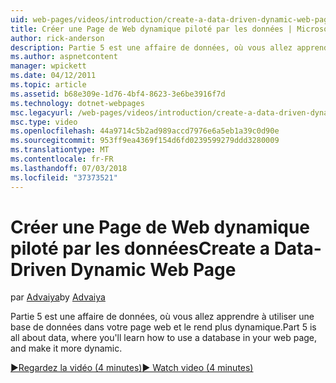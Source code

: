 ```yaml
---
uid: web-pages/videos/introduction/create-a-data-driven-dynamic-web-page
title: Créer une Page de Web dynamique piloté par les données | Microsoft Docs
author: rick-anderson
description: Partie 5 est une affaire de données, où vous allez apprendre à utiliser une base de données dans votre page web et le rend plus dynamique.
ms.author: aspnetcontent
manager: wpickett
ms.date: 04/12/2011
ms.topic: article
ms.assetid: b68e309e-1d76-4bf4-8623-3e6be3916f7d
ms.technology: dotnet-webpages
msc.legacyurl: /web-pages/videos/introduction/create-a-data-driven-dynamic-web-page
msc.type: video
ms.openlocfilehash: 44a9714c5b2ad989accd7976e6a5eb1a39c0d90e
ms.sourcegitcommit: 953ff9ea4369f154d6fd0239599279ddd3280009
ms.translationtype: MT
ms.contentlocale: fr-FR
ms.lasthandoff: 07/03/2018
ms.locfileid: "37373521"
---
```

<a name="create-a-data-driven-dynamic-web-page"></a><span data-ttu-id="0afd4-103">Créer une Page de Web dynamique piloté par les données</span><span class="sxs-lookup"><span data-stu-id="0afd4-103">Create a Data-Driven Dynamic Web Page</span></span>
====================
<span data-ttu-id="0afd4-104">par [Advaiya](https://twitter.com/Advaiyasolns)</span><span class="sxs-lookup"><span data-stu-id="0afd4-104">by [Advaiya](https://twitter.com/Advaiyasolns)</span></span>

<span data-ttu-id="0afd4-105">Partie 5 est une affaire de données, où vous allez apprendre à utiliser une base de données dans votre page web et le rend plus dynamique.</span><span class="sxs-lookup"><span data-stu-id="0afd4-105">Part 5 is all about data, where you'll learn how to use a database in your web page, and make it more dynamic.</span></span>

[<span data-ttu-id="0afd4-106">&#9654;Regardez la vidéo (4 minutes)</span><span class="sxs-lookup"><span data-stu-id="0afd4-106">&#9654; Watch video (4 minutes)</span></span>](https://channel9.msdn.com/Blogs/ASP-NET-Site-Videos/create-a-data-driven-dynamic-web-page)
